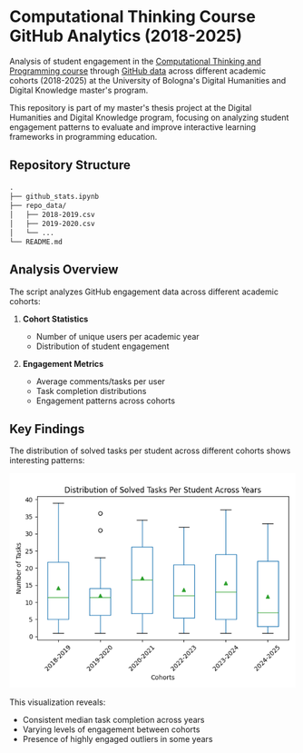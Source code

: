 # Computational Thinking Course GitHub Analytics (2018-2025)

Analysis of student engagement in the [Computational Thinking and Programming course](https://www.unibo.it/en/study/phd-professional-masters-specialisation-schools-and-other-programmes/course-unit-catalogue/course-unit/2024/467045) through [GitHub data](https://github.com/comp-think) across different academic cohorts (2018-2025) at the University of Bologna's Digital Humanities and Digital Knowledge master's program.

This repository is part of my master's thesis project at the Digital Humanities and Digital Knowledge program, focusing on analyzing student engagement patterns to evaluate and improve interactive learning frameworks in programming education.


## Repository Structure
```
.
├── github_stats.ipynb
├── repo_data/
│   ├── 2018-2019.csv
│   ├── 2019-2020.csv
│   └── ...
└── README.md
```

## Analysis Overview

The script analyzes GitHub engagement data across different academic cohorts:

1. **Cohort Statistics**
   - Number of unique users per academic year
   - Distribution of student engagement

2. **Engagement Metrics**
   - Average comments/tasks per user
   - Task completion distributions
   - Engagement patterns across cohorts

## Key Findings

The distribution of solved tasks per student across different cohorts shows interesting patterns:

![Task Distribution Boxplot](figures/task_distribution_boxplot.png)

This visualization reveals:
- Consistent median task completion across years
- Varying levels of engagement between cohorts
- Presence of highly engaged outliers in some years

